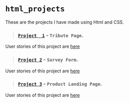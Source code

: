 # `html_projects`
These are the projects I have made using Html and CSS. 
> ### [`Project  1`](https://codepen.io/mnk17arts/full/abpNaMJ) - `Tribute Page`. 
User stories of this project are [here](https://www.freecodecamp.org/learn/responsive-web-design/responsive-web-design-projects/build-a-tribute-page) 
> ### [`Project 2`](https://codepen.io/mnk17arts/full/ExZKGZj) - `Survey Form`.
User stories of this project are [here](https://www.freecodecamp.org/learn/responsive-web-design/responsive-web-design-projects/build-a-survey-form)
> ### [`Project 3`](https://codepen.io/mnk17arts/full/JjEKNJO) - `Product Landing Page`.
User stories of this project are [here](https://www.freecodecamp.org/learn/responsive-web-design/responsive-web-design-projects/build-a-product-landing-page)

